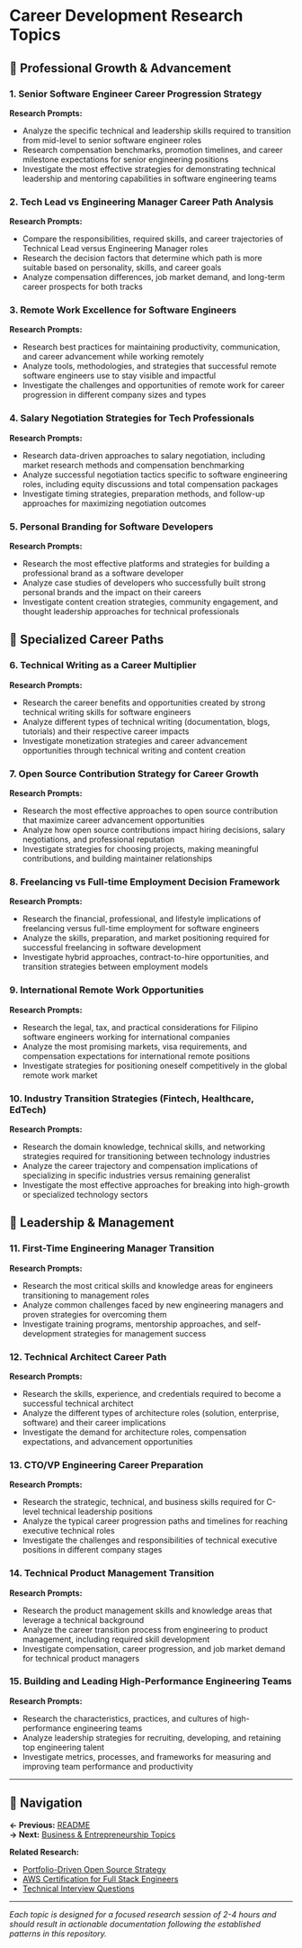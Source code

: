 # Career Development Research Topics

## 🚀 Professional Growth & Advancement

### 1. Senior Software Engineer Career Progression Strategy
**Research Prompts:**
- Analyze the specific technical and leadership skills required to transition from mid-level to senior software engineer roles
- Research compensation benchmarks, promotion timelines, and career milestone expectations for senior engineering positions
- Investigate the most effective strategies for demonstrating technical leadership and mentoring capabilities in software engineering teams

### 2. Tech Lead vs Engineering Manager Career Path Analysis
**Research Prompts:**
- Compare the responsibilities, required skills, and career trajectories of Technical Lead versus Engineering Manager roles
- Research the decision factors that determine which path is more suitable based on personality, skills, and career goals
- Analyze compensation differences, job market demand, and long-term career prospects for both tracks

### 3. Remote Work Excellence for Software Engineers
**Research Prompts:**
- Research best practices for maintaining productivity, communication, and career advancement while working remotely
- Analyze tools, methodologies, and strategies that successful remote software engineers use to stay visible and impactful
- Investigate the challenges and opportunities of remote work for career progression in different company sizes and types

### 4. Salary Negotiation Strategies for Tech Professionals
**Research Prompts:**
- Research data-driven approaches to salary negotiation, including market research methods and compensation benchmarking
- Analyze successful negotiation tactics specific to software engineering roles, including equity discussions and total compensation packages
- Investigate timing strategies, preparation methods, and follow-up approaches for maximizing negotiation outcomes

### 5. Personal Branding for Software Developers
**Research Prompts:**
- Research the most effective platforms and strategies for building a professional brand as a software developer
- Analyze case studies of developers who successfully built strong personal brands and the impact on their careers
- Investigate content creation strategies, community engagement, and thought leadership approaches for technical professionals

## 🌟 Specialized Career Paths

### 6. Technical Writing as a Career Multiplier
**Research Prompts:**
- Research the career benefits and opportunities created by strong technical writing skills for software engineers
- Analyze different types of technical writing (documentation, blogs, tutorials) and their respective career impacts
- Investigate monetization strategies and career advancement opportunities through technical writing and content creation

### 7. Open Source Contribution Strategy for Career Growth
**Research Prompts:**
- Research the most effective approaches to open source contribution that maximize career advancement opportunities
- Analyze how open source contributions impact hiring decisions, salary negotiations, and professional reputation
- Investigate strategies for choosing projects, making meaningful contributions, and building maintainer relationships

### 8. Freelancing vs Full-time Employment Decision Framework
**Research Prompts:**
- Research the financial, professional, and lifestyle implications of freelancing versus full-time employment for software engineers
- Analyze the skills, preparation, and market positioning required for successful freelancing in software development
- Investigate hybrid approaches, contract-to-hire opportunities, and transition strategies between employment models

### 9. International Remote Work Opportunities
**Research Prompts:**
- Research the legal, tax, and practical considerations for Filipino software engineers working for international companies
- Analyze the most promising markets, visa requirements, and compensation expectations for international remote positions
- Investigate strategies for positioning oneself competitively in the global remote work market

### 10. Industry Transition Strategies (Fintech, Healthcare, EdTech)
**Research Prompts:**
- Research the domain knowledge, technical skills, and networking strategies required for transitioning between technology industries
- Analyze the career trajectory and compensation implications of specializing in specific industries versus remaining generalist
- Investigate the most effective approaches for breaking into high-growth or specialized technology sectors

## 💼 Leadership & Management

### 11. First-Time Engineering Manager Transition
**Research Prompts:**
- Research the most critical skills and knowledge areas for engineers transitioning to management roles
- Analyze common challenges faced by new engineering managers and proven strategies for overcoming them
- Investigate training programs, mentorship approaches, and self-development strategies for management success

### 12. Technical Architect Career Path
**Research Prompts:**
- Research the skills, experience, and credentials required to become a successful technical architect
- Analyze the different types of architecture roles (solution, enterprise, software) and their career implications
- Investigate the demand for architecture roles, compensation expectations, and advancement opportunities

### 13. CTO/VP Engineering Career Preparation
**Research Prompts:**
- Research the strategic, technical, and business skills required for C-level technical leadership positions
- Analyze the typical career progression paths and timelines for reaching executive technical roles
- Investigate the challenges and responsibilities of technical executive positions in different company stages

### 14. Technical Product Management Transition
**Research Prompts:**
- Research the product management skills and knowledge areas that leverage a technical background
- Analyze the career transition process from engineering to product management, including required skill development
- Investigate compensation, career progression, and job market demand for technical product managers

### 15. Building and Leading High-Performance Engineering Teams
**Research Prompts:**
- Research the characteristics, practices, and cultures of high-performance engineering teams
- Analyze leadership strategies for recruiting, developing, and retaining top engineering talent
- Investigate metrics, processes, and frameworks for measuring and improving team performance and productivity

---

## 🔗 Navigation

**← Previous:** [README](./README.md)  
**→ Next:** [Business & Entrepreneurship Topics](./business-entrepreneurship-topics.md)

**Related Research:**
- [Portfolio-Driven Open Source Strategy](../../career/portfolio-driven-open-source-strategy/README.md)
- [AWS Certification for Full Stack Engineers](../../career/aws-certification-fullstack-devops/README.md)
- [Technical Interview Questions](../../career/technical-interview-questions/README.md)

---

*Each topic is designed for a focused research session of 2-4 hours and should result in actionable documentation following the established patterns in this repository.*
